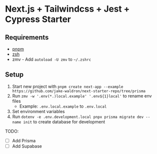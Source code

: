 # Next.js + Tailwindcss + Jest + Cypress Starter

## Requirements

- [pnpm](https://pnpm.io/)
- [zsh](https://www.zsh.org/)
- zmv - Add `autoload -U zmv` to `~/.zshrc`

## Setup

1. Start new project with `pnpm create next-app --example https://github.com/jake-waldron/next-starter-repo/tree/prisma`
2. Run `zmv -w '.env(*.)local.example' '.env${1}local'` to rename env files
   - Example: `.env.local.example` to `.env.local`
3. Set environment variables
4. Run `dotenv -e .env.development.local pnpx prisma migrate dev --name init` to create database for development

TODO:

- [ ] Add Prisma
- [ ] Add Supabase
